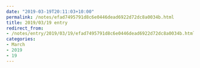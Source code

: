 ```yaml
---
date: "2019-03-19T20:11:03+10:00"
permalink: /notes/efad7495791d8c6e0446dead6922d72dc8a0034b.html
title: 2019/03/19 entry
redirect_from:
- /notes/entry/2019/03/19/efad7495791d8c6e0446dead6922d72dc8a0034b.html
categories:
- March
- 2019
- 19
---
```

